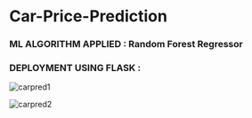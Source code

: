 # Car-Price-Prediction

### ML ALGORITHM APPLIED : Random Forest Regressor 

### DEPLOYMENT USING FLASK : 

![carpred1](https://user-images.githubusercontent.com/64924874/86338247-b73f6b80-bc6f-11ea-848f-aca86b82e2ce.png)

![carpred2](https://user-images.githubusercontent.com/64924874/86338250-b8709880-bc6f-11ea-9e86-f615f03d25e4.png)
